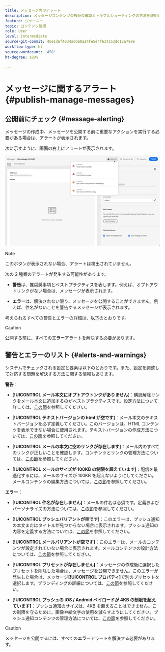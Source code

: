 ```yaml
---
title: メッセージ内のアラート
description: メッセージコンテンツの検証の確認とトラブルシューティングの方法を説明します。
feature: ジャーニー
topic: コンテンツ管理
role: User
level: Intermediate
source-git-commit: 4be1d6f4034a0bb0a24fe5e4f634253dc1ca798e
workflow-type: ht
source-wordcount: '458'
ht-degree: 100%

---
```


# メッセージに関するアラート {#publish-manage-messages}

## 公開前にチェック {#message-alerting}

メッセージの作成中、メッセージを公開する前に重要なアクションを実行する必要がある場合は、アラートが表示されます。

次に示すように、画面の右上にアラートが表示されます。

![](assets/message-alerts.png)

>[!NOTE]
>
>このボタンが表示されない場合、アラートは検出されていません。

次の 2 種類のアラートが発生する可能性があります。

* **警告**&#x200B;は、推奨奨事項とベストプラクティスを表します。例えば、オプトアウトリンクがない場合は、メッセージが表示されます。

* **エラー**&#x200B;は、解決されない限り、メッセージを公開することができません。例えば、件名がないことを警告するメッセージが表示されます。

考えられるすべての警告とエラーの詳細は、[以下](#alerts-and-warnings)のとおりです。

>[!CAUTION]
>
> 公開する前に、すべての&#x200B;**エラー**&#x200B;アラートを解決する必要があります。

## 警告とエラーのリスト {#alerts-and-warnings}

システムでチェックされる設定と要素は以下のとおりです。また、設定を調整して対応する問題を解決する方法に関する情報もあります。

**警告**：

* **[!UICONTROL メール本文にオプトアウトンクがありません]**：購読解除リンクをメール本文に追加するのがベストプラクティスです。設定方法について詳しくは、[この節](consent.md)を参照してください。

* **[!UICONTROL テキストバージョンの html が空です]**：メール本文のテキストバージョンを必ず定義してください。このバージョンは、HTML コンテンツを表示できない場合に使用されます。テキストバージョンの作成方法については、[この節](create-email-content.md#generate-text-version)を参照してください。

* **[!UICONTROL メールの本文に空のリンクが存在します]**：メール内のすべてのリンクが正しいことを確認します。コンテンツとリンクの管理方法については、[この節](create-email-content.md)を参照してください。

* **[!UICONTROL メールのサイズが 100KB の制限を超えています]**：配信を最適化するには、メールのサイズが 100KB を超えないようにしてください。メールコンテンツの編集方法については、[この節](create-email-content.md)を参照してください。

**エラー**：

* **[!UICONTROL 件名が存在しません]**：メールの件名は必須です。定義およびパーソナライズの方法については、[この節](create-email.md)を参照してください。

   <!--HTML is empty when Amp HTML is present-->

* **[!UICONTROL プッシュバリアントが空です]**：このエラーは、プッシュ通知の本文またはタイトルが見つからない場合に表示されます。プッシュ通知の内容を定義する方法については、[この節](create-push.md)を参照してください。

* **[!UICONTROL メールバリアントが空です]**：このエラーは、メールのコンテンツが設定されていない場合に表示されます。メールコンテンツの設計方法については、[この節](design-emails.md)を参照してください。

* **[!UICONTROL プリセットが存在しません]**：メッセージの作成後に選択したプリセットを削除した場合は、メッセージを公開できません。このエラーが発生した場合は、メッセージ&#x200B;**[!UICONTROL プロパティ]**&#x200B;で別のプリセットを選択します。ブランディングの詳細については、[この節](configuration/about-subdomain-delegation.md)を参照してください。

* **[!UICONTROL プッシュの iOS / Android ペイロードが 4KB の制限を超えています]**：プッシュ通知のサイズは、4KB を超えることはできません。この制限を守るために、画像や絵文字の使用を減らすようにしてください。プッシュ通知コンテンツの管理方法については、[この節](create-push.md)を参照してください。

>[!CAUTION]
>
> メッセージを公開するには、すべての&#x200B;**エラー**&#x200B;アラートを解決する必要があります。

<!--Other issues can stop publication such as:
* The push notification title is empty-->
